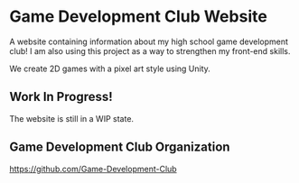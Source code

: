 # Game Development Club Website
A website containing information about my high school game development club! I am also using this project as a way to strengthen my front-end skills.

We create 2D games with a pixel art style using Unity.

## Work In Progress!
The website is still in a WIP state.

## Game Development Club Organization
https://github.com/Game-Development-Club
